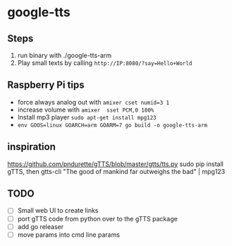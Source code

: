 # google-tts

## Steps
1. run binary with ./google-tts-arm
1. Play small texts by calling `http://IP:8080/?say=Hello+World`

## Raspberry Pi tips
* force always analog out with `amixer cset numid=3 1`
* increase volume with `amixer  sset PCM,0 100%`
* Install mp3 player `sudo apt-get install mpg123`
* `env GOOS=linux GOARCH=arm GOARM=7 go build -o google-tts-arm`

## inspiration
https://github.com/pndurette/gTTS/blob/master/gtts/tts.py
sudo pip install gTTS, then gtts-cli "The good of mankind far outweighs the bad" | mpg123

## TODO
- [ ] Small web UI to create links
- [ ] port gTTS code from python over to the gTTS package
- [ ] add go releaser
- [ ] move params into cmd line params
